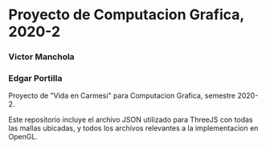 # Proyecto de Computacion Grafica, 2020-2
### Victor Manchola
### Edgar Portilla

Proyecto de "Vida en Carmesi" para Computacion Grafica, semestre 2020-2.

Este repositorio incluye el archivo JSON utilizado para ThreeJS con todas las mallas ubicadas, y todos los archivos relevantes a la implementacion en OpenGL.
